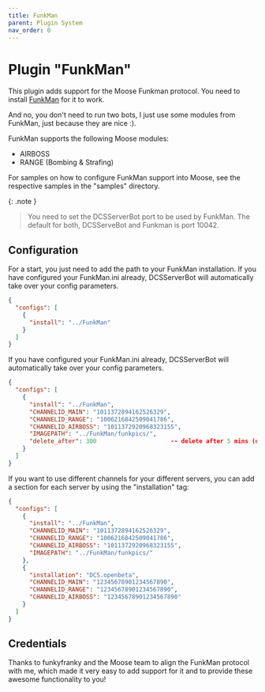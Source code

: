 ```yaml
---
title: FunkMan
parent: Plugin System
nav_order: 0
---
```


# Plugin "FunkMan"

This plugin adds support for the Moose Funkman protocol. You need to install [FunkMan] for it to work.

And no, you don't need to run two bots, I just use some modules from FunkMan, just because they are nice :).

FunkMan supports the following Moose modules:
* AIRBOSS
* RANGE (Bombing & Strafing)

For samples on how to configure FunkMan support into Moose, see the respective samples in the "samples" directory.

{: .note }
> You need to set the DCSServerBot port to be used by FunkMan.
> The default for both, DCSServeBot and Funkman is port 10042.

## Configuration

For a start, you just need to add the path to your FunkMan installation. If you have configured your 
FunkMan.ini already, DCSServerBot will automatically take over your config parameters.

```json
{
  "configs": [
    {
      "install": "../FunkMan"
    }
  ]
}
```

If you have configured your FunkMan.ini already, DCSServerBot will automatically take over your config parameters.

```json
{
  "configs": [
    {
      "install": "../FunkMan",
      "CHANNELID_MAIN": "1011372894162526329",
      "CHANNELID_RANGE": "1006216842509041786",
      "CHANNELID_AIRBOSS": "1011372920968323155",
      "IMAGEPATH": "../FunkMan/funkpics/",
      "delete_after": 300                     -- delete after 5 mins (default = never)
    }
  ]
}
```

If you want to use different channels for your different servers, you can add a section for each server by using the "installation" tag:

```json
{
  "configs": [
    {
      "install": "../FunkMan",
      "CHANNELID_MAIN": "1011372894162526329",
      "CHANNELID_RANGE": "1006216842509041786",
      "CHANNELID_AIRBOSS": "1011372920968323155",
      "IMAGEPATH": "../FunkMan/funkpics/"
    },
    {
      "installation": "DCS.openbeta",
      "CHANNELID_MAIN": "12345678901234567890",
      "CHANNELID_RANGE": "12345678901234567890",
      "CHANNELID_AIRBOSS": "12345678901234567890"
    }
  ]
}
```

## Credentials

Thanks to funkyfranky and the Moose team to align the FunkMan protocol with me, which made it very easy
to add support for it and to provide these awesome functionality to you!

[FunkMan]: https://github.com/funkyfranky/FunkMan
